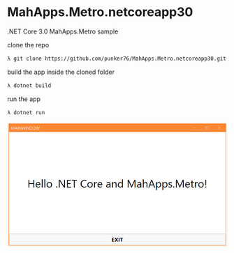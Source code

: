 # MahApps.Metro.netcoreapp30
.NET Core 3.0 MahApps.Metro sample

clone the repo

```bash
λ git clone https://github.com/punker76/MahApps.Metro.netcoreapp30.git
```

build the app inside the cloned folder

```bash
λ dotnet build
```

run the app

```bash
λ dotnet run
```

<div align="center">

<img alt="screenshot" src="screenshot.png">

</div>
